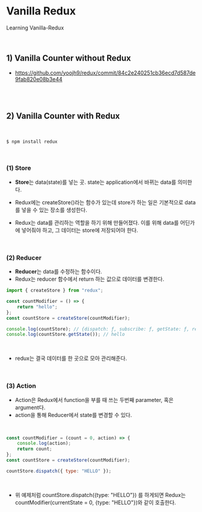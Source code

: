 # Vanilla Redux

Learning Vanilla-Redux

<br>

## 1) Vanilla Counter without Redux

-   https://github.com/yoojh9/redux/commit/84c2e240251cb36ecd7d587de9fab820e08b3e44

<br><br>

## 2) Vanilla Counter with Redux

<br>

```
$ npm install redux
```

<br>

### (1) Store

-   **Store**는 data(state)를 넣는 곳. state는 application에서 바뀌는 data를 의미한다.

-   Redux에는 createStore()라는 함수가 있는데 store가 하는 일은 기본적으로 data를 넣을 수 있는 장소를 생성한다.
-   Redux는 data를 관리하는 역할을 하기 위해 만들어졌다. 이를 위해 data를 어딘가에 넣어줘야 하고, 그 데이터는 store에 저장되어야 한다.

<br>

### (2) Reducer

-   **Reducer**는 data를 수정하는 함수이다.
-   Redux는 reducer 함수에서 return 하는 값으로 데이터를 변경한다.

```javascript
import { createStore } from "redux";

const countModifier = () => {
    return "hello";
};
const countStore = createStore(countModifier);

console.log(countStore); // {dispatch: ƒ, subscribe: ƒ, getState: ƒ, replaceReducer: ƒ, @@observable: ƒ}
console.log(countStore.getState()); // hello
```

<br>

-   redux는 결국 데이터를 한 곳으로 모아 관리해준다.

<br>

### (3) Action

-   Action은 Redux에서 function을 부를 때 쓰는 두번째 parameter, 혹은 argument다.
-   action을 통해 Reducer에서 state를 변경할 수 있다.

<br>

```javascript
const countModifier = (count = 0, action) => {
    console.log(action);
    return count;
};
const countStore = createStore(countModifier);

countStore.dispatch({ type: "HELLO" });
```

<br>

-   위 예제처럼 countStore.dispatch({type: "HELLO"}) 를 하게되면 Redux는 countModifier(currentState = 0, {type: "HELLO"})와 같이 호출한다.
